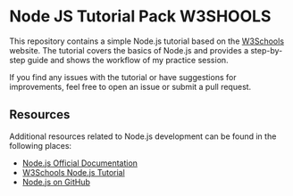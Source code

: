 # Node JS Tutorial Pack W3SHOOLS
  
This repository contains a simple Node.js tutorial based on the [W3Schools](https://www.w3schools.com/nodejs) website. The tutorial covers the basics of Node.js and provides a step-by-step guide and shows the workflow of my practice session.

If you find any issues with the tutorial or have suggestions for improvements, feel free to open an issue or submit a pull request.

## Resources

Additional resources related to Node.js development can be found in the following places:

- [Node.js Official Documentation](https://nodejs.org)
- [W3Schools Node.js Tutorial](https://www.w3schools.com/nodejs)
- [Node.js on GitHub](https://github.com/nodejs/node)
